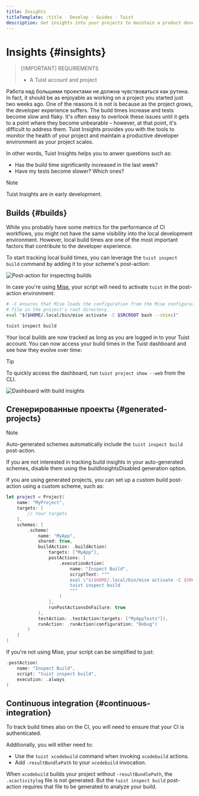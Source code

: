 ```yaml
---
title: Insights
titleTemplate: :title · Develop · Guides · Tuist
description: Get insights into your projects to maintain a product developer environment.
---
```


# Insights {#insights}

> [!IMPORTANT] REQUIREMENTS
>
> - A <LocalizedLink href="/server/introduction/accounts-and-projects">Tuist account and project</LocalizedLink>

Работа над большими проектами не должна чувствоваться как рутина. In fact, it should be as enjoyable as working on a project you started just two weeks ago. One of the reasons it is not is because as the project grows, the developer experience suffers. The build times increase and tests become slow and flaky. It's often easy to overlook these issues until it gets to a point where they become unbearable – however, at that point, it's difficult to address them. Tuist Insights provides you with the tools to monitor the health of your project and maintain a productive developer environment as your project scales.

In other words, Tuist Insights helps you to anwer questions such as:

- Has the build time significantly increased in the last week?
- Have my tests become slower? Which ones?

> [!NOTE]
> Tuist Insights are in early development.

## Builds {#builds}

While you probably have some metrics for the performance of CI workflows, you might not have the same visibility into the local development environment. However, local build times are one of the most important factors that contribute to the developer experience.

To start tracking local build times, you can leverage the `tuist inspect build` command by adding it to your scheme's post-action:

![Post-action for inspecting builds](/images/guides/develop/insights/inspect-build-scheme-post-action.png)

In case you're using [Mise](https://mise.jdx.dev/), your script will need to activate `tuist` in the post-action environment:

```sh
# -C ensures that Mise loads the configuration from the Mise configuration
# file in the project's root directory.
eval "$($HOME/.local/bin/mise activate -C $SRCROOT bash --shims)"

tuist inspect build
```

Your local builds are now tracked as long as you are logged in to your Tuist account. You can now access your build times in the Tuist dashboard and see how they evolve over time:

> [!TIP]
> To quickly access the dashboard, run `tuist project show --web` from the CLI.

![Dashboard with build insights](/images/guides/develop/insights/builds-dashboard.png)

## Сгенерированные проекты {#generated-projects}

> [!NOTE]
> Auto-generated schemes automatically include the `tuist inspect build` post-action.
>
> If you are not interested in tracking build insights in your auto-generated schemes, disable them using the <LocalizedLink href="references/project-description/structs/tuist.generationoptions#buildinsightsdisabled">buildInsightsDisabled</LocalizedLink> generation option.

If you are using generated projects, you can set up a custom <LocalizedLink href="references/project-description/structs/buildaction#postactions">build post-action</LocalizedLink> using a custom scheme, such as:

```swift
let project = Project(
    name: "MyProject",
    targets: [
        // Your targets
    ],
    schemes: [
        .scheme(
            name: "MyApp",
            shared: true,
            buildAction: .buildAction(
                targets: ["MyApp"],
                postActions: [
                    .executionAction(
                        name: "Inspect Build",
                        scriptText: """
                        eval \"$($HOME/.local/bin/mise activate -C $SRCROOT bash --shims)\"
                        tuist inspect build
                        """
                    )
                ],
                runPostActionsOnFailure: true
            ),
            testAction: .testAction(targets: ["MyAppTests"]),
            runAction: .runAction(configuration: "Debug")
        )
    ]
)
```

If you're not using Mise, your script can be simplified to just:

```swift
.postAction(
    name: "Inspect Build",
    script: "tuist inspect build",
    execution: .always
)
```

## Continuous integration {#continuous-integration}

To track build times also on the CI, you will need to ensure that your CI is <LocalizedLink href="/guides/automate/continuous-integration#authentication">authenticated</LocalizedLink>.

Additionally, you will either need to:

- Use the <LocalizedLink href="/cli/xcodebuild#tuist-xcodebuild">`tuist xcodebuild`</LocalizedLink> command when invoking `xcodebuild` actions.
- Add `-resultBundlePath` to your `xcodebuild` invocation.

When `xcodebuild` builds your project without `-resultBundlePath`, the `.xcactivitylog` file is not generated. But the `tuist inspect build` post-action requires that file to be generated to analyze your build.
